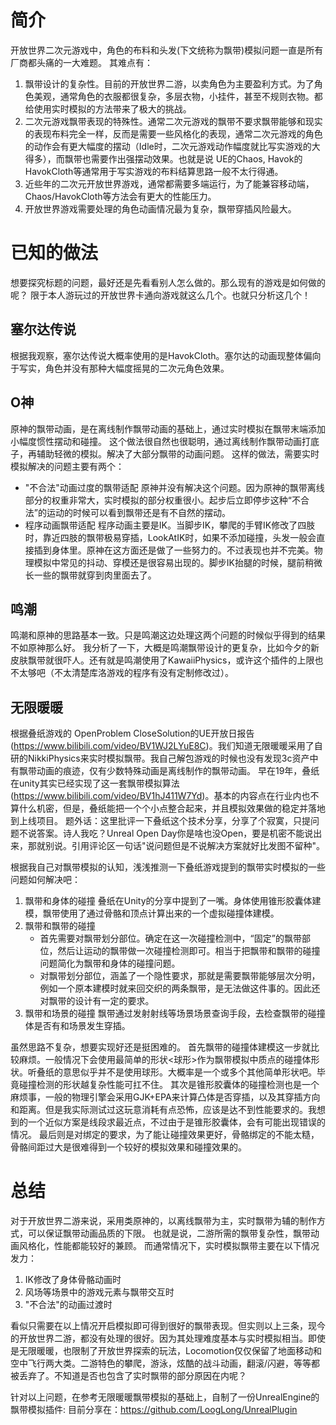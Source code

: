 
# 简介
开放世界二次元游戏中，角色的布料和头发(下文统称为飘带)模拟问题一直是所有厂商都头痛的一大难题。
其难点有：
1. 飘带设计的复杂性。目前的开放世界二游，以卖角色为主要盈利方式。为了角色美观，通常角色的衣服都很复杂，多层衣物，小挂件，甚至不规则衣物。都给使用实时模拟的方法带来了极大的挑战。
2. 二次元游戏飘带表现的特殊性。通常二次元游戏的飘带不要求飘带能够和现实的表现布料完全一样，反而是需要一些风格化的表现，通常二次元游戏的角色的动作会有更大幅度的摆动（Idle时，二次元游戏动作幅度就比写实游戏的大得多），而飘带也需要作出强摆动效果。也就是说 UE的Chaos, Havok的HavokCloth等通常用于写实游戏的布料结算思路一般不太行得通。
3. 近些年的二次元开放世界游戏，通常都需要多端运行，为了能兼容移动端，Chaos/HavokCloth等方法会有更大的性能压力。
4. 开放世界游戏需要处理的角色动画情况最为复杂，飘带穿插风险最大。

# 已知的做法
想要探究标题的问题，最好还是先看看别人怎么做的。那么现有的游戏是如何做的呢？
限于本人游玩过的开放世界卡通向游戏就这么几个。也就只分析这几个！
## 塞尔达传说
根据我观察，塞尔达传说大概率使用的是HavokCloth。塞尔达的动画现整体偏向于写实，角色并没有那种大幅度摇晃的二次元角色效果。

## O神
原神的飘带动画，是在离线制作飘带动画的基础上，通过实时模拟在飘带末端添加小幅度惯性摆动和碰撞。
这个做法很自然也很聪明，通过离线制作飘带动画打底子，再辅助轻微的模拟。解决了大部分飘带的动画问题。
这样的做法，需要实时模拟解决的问题主要有两个：
 - "不合法"动画过度的飘带适配
 原神并没有解决这个问题。因为原神的飘带离线部分的权重非常大，实时模拟的部分权重很小。起步后立即停步这种“不合法”的运动的时候可以看到飘带还是有不自然的摆动。
 - 程序动画飘带适配
 程序动画主要是IK。当脚步IK，攀爬的手臂IK修改了四肢时，靠近四肢的飘带极易穿插，LookAtIK时，如果不添加碰撞，头发一般会直接插到身体里。原神在这方面还是做了一些努力的。不过表现也并不完美。物理模拟中常见的抖动、穿模还是很容易出现的。脚步IK抬腿的时候，腿前稍微长一些的飘带就穿到肉里面去了。


## 鸣潮
鸣潮和原神的思路基本一致。只是鸣潮这边处理这两个问题的时候似乎得到的结果不如原神那么好。
我分析了一下，大概是鸣潮飘带设计的更复杂，比如今夕的新皮肤飘带就很吓人。还有就是鸣潮使用了KawaiiPhysics，或许这个插件的上限也不太够吧（不太清楚库洛游戏的程序有没有定制修改过）。

## 无限暖暖
根据叠纸游戏的 OpenProblem CloseSolution的UE开放日报告(https://www.bilibili.com/video/BV1WJ2LYuE8C)。我们知道无限暖暖采用了自研的NikkiPhysics来实时模拟飘带。我自己解包游戏的时候也没有发现3c资产中有飘带动画的痕迹，仅有少数特殊动画是离线制作的飘带动画。
早在19年，叠纸在unity其实已经实现了这一套飘带模拟算法(https://www.bilibili.com/video/BV1hJ411W7Yd)。基本的内容点在行业内也不算什么机密，但是，叠纸能把一个个小点整合起来，并且模拟效果做的稳定并落地到上线项目。
题外话：这里批评一下叠纸这个技术分享，分享了个寂寞，只提问题不说答案。诗人我吃？Unreal Open Day你是啥也没Open，要是机密不能说出来，那就别说。引用评论区一句话"说问题但是不说解决方案就好比发图不留种"。

根据我自己对飘带模拟的认知，浅浅推测一下叠纸游戏提到的飘带实时模拟的一些问题如何解决吧：
1. 飘带和身体的碰撞
叠纸在Unity的分享中提到了一嘴。身体使用锥形胶囊体建模，飘带使用了通过骨骼和顶点计算出来的一个虚拟碰撞体建模。
2. 飘带和飘带的碰撞
    - 首先需要对飘带划分部位。确定在这一次碰撞检测中，“固定”的飘带部位，然后让运动的飘带做一次碰撞检测即可。相当于把飘带和飘带的碰撞问题简化为飘带和身体的碰撞问题。
    - 对飘带划分部位，涵盖了一个隐性要求，那就是需要飘带能够层次分明，例如一个原本建模时就来回交织的两条飘带，是无法做这件事的。因此还对飘带的设计有一定的要求。
3. 飘带和场景的碰撞
飘带通过发射射线等场景场景查询手段，去检查飘带的碰撞体是否有和场景发生穿插。


虽然思路不复杂，想要实现好还是挺困难的。
首先飘带的碰撞体建模这一步就比较麻烦。一般情况下会使用最简单的形状<球形>作为飘带模拟中质点的碰撞体形状。听叠纸的意思似乎并不是使用球形。大概率是一个或多个其他简单形状吧。毕竟碰撞检测的形状越复杂性能可扛不住。
其次是锥形胶囊体的碰撞检测也是一个麻烦事，一般的物理引擎会采用GJK+EPA来计算凸体是否穿插，以及其穿插方向和距离。但是我实际测试过这玩意消耗有点恐怖，应该是达不到性能要求的。我想到的一个近似方案是线段求最近点，不过由于是锥形胶囊体，会有可能出现错误的情况。
最后则是对绑定的要求，为了能让碰撞效果更好，骨骼绑定的不能太糙，骨骼间距过大是很难得到一个较好的模拟效果和碰撞效果的。

# 总结
对于开放世界二游来说，采用类原神的，以离线飘带为主，实时飘带为辅的制作方式，可以保证飘带动画品质的下限。
也就是说，二游所需的飘带复杂性，飘带动画风格化，性能都能较好的兼顾。
而通常情况下，实时模拟飘带主要在以下情况发力：
1. IK修改了身体骨骼动画时
2. 风场等场景中的游戏元素与飘带交互时
3. "不合法"的动画过渡时

看似只需要在以上情况开启模拟即可得到很好的飘带表现。但实则以上三条，现今的开放世界二游，都没有处理的很好。因为其处理难度基本与实时模拟相当。即使是无限暖暖，也限制了开放世界探索的玩法，Locomotion仅仅保留了地面移动和空中飞行两大类。二游特色的攀爬，游泳，炫酷的战斗动画，翻滚/闪避，等等都被丢弃了。不知道是否也包含了实时飘带的部分原因在内呢？

针对以上问题，在参考无限暖暖飘带模拟的基础上，自制了一份UnrealEngine的飘带模拟插件:
目前分享在：https://github.com/LoogLong/UnrealPlugin



